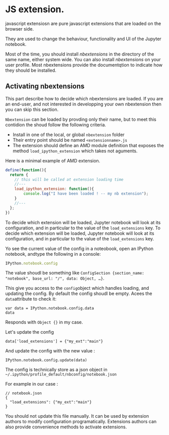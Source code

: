 # JS extension. 


javascript extensiosn are pure javascript extensions that are loaded  on the browser side. 

They are used to change the behaviour, functionality and UI of the Jupyter notebook. 

Most of the time, you  should install *nbextensions* in the directory of the same name, either system wide. You can also install *nbextensions* on your user profile. Most nbextensions provide the documentqtion to indicate how they should be installed.

## Activating nbextensions

This part describe how to decide which nbextensions are loaded. If you are an end-user, and not interested in developping your own nbextension then you can skip this section.


`Nbextension` can be loaded by provding only their name, but to meet this contidion the shoud follow the following criteria.

  - Install in one of the local, or global `nbextension` folder
  - Their entry point should be named `<extensionname>.js`
  - The extension should define an AMD module definition that exposes the method `load_ipython_extension` which takes not aguments.


Here is a minimal example of AMD extension.


```javascript
define(function(){
  return {
    // this will be called at extension loading time
    //---
    load_ipython_extension: function(){
        console.log("I have been loaded ! -- my nb extension");
    }
    //---
  };
})
```


To decide which extension will be loaded, Jupyter notebook will look at its configuration, and in particular to the value of the `load_extensions` key.
To decide which extension will be loaded, Jupyter notebook will look at its configuration, and in particular to the value of the `load_extensions` key.

Yo see the current value of the config in a noteobook, open an IPython  notebook, andtype the following in a console: 

```javascript
IPython.notebook.config
```

The value shoudl be something like `ConfigSection {section_name: "notebook", base_url: "/", data: Object, …}`.
 
This give you access to the `config`object which handles loading, and updating the config. By default  the config shoudl be empty. Acees the `data`attribute to check it: 

```
var data = IPython.notebook.config.data
data
```

Responds with `Object {}` in my case.

Let's update the config 
```
data['load_extensions'] = {"my_ext":"main"}
```

And update the config with the new value :

```
IPython.notebook.config.update(data)
```

The config is technically store as a json object in  `~/.ipython/profile_default/nbconfig/notebook.json`

For example in  our case : 

```
// notebook.json
{
  "load_extensions": {"my_ext":"main"}
}
```

You should not update this file manually. It can be used by extension authors to modify configuration programatically. Extensions authors can also provide convenience methods to activate extensions. 









